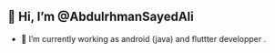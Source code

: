 ## 👋 Hi, I’m @AbdulrhmanSayedAli
- 👀 I’m currently working as android (java) and fluttter developper .



